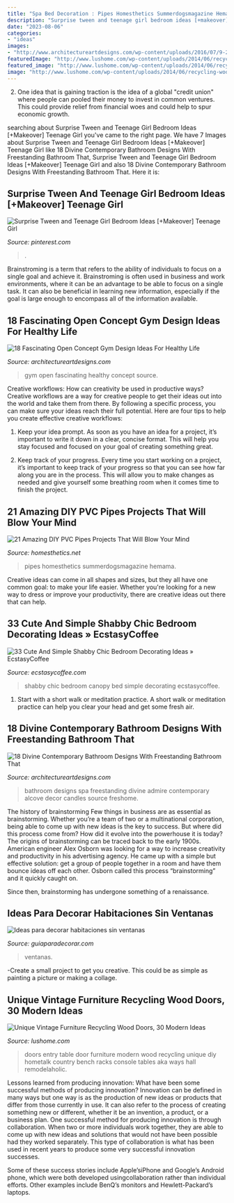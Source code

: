 ```yaml
---
title: "Spa Bed Decoration : Pipes Homesthetics Summerdogsmagazine Hemama"
description: "Surprise tween and teenage girl bedroom ideas [+makeover] teenage girl"
date: "2023-08-06"
categories:
- "ideas"
images:
- "http://www.architectureartdesigns.com/wp-content/uploads/2016/07/9-21-630x439.jpg"
featuredImage: "http://www.lushome.com/wp-content/uploads/2014/06/recycling-wood-doors-vintage-furniture-racks-console-tables-8.jpg"
featured_image: "http://www.lushome.com/wp-content/uploads/2014/06/recycling-wood-doors-vintage-furniture-racks-console-tables-8.jpg"
image: "http://www.lushome.com/wp-content/uploads/2014/06/recycling-wood-doors-vintage-furniture-racks-console-tables-8.jpg"
---
```



2. One idea that is gaining traction is the idea of a global "credit union" where people can pooled their money to invest in common ventures. This could provide relief from financial woes and could help to spur economic growth.

	

		
searching about Surprise Tween and Teenage Girl Bedroom Ideas [+Makeover] Teenage Girl you've came to the right page. We have 7 Images about Surprise Tween and Teenage Girl Bedroom Ideas [+Makeover] Teenage Girl like 18 Divine Contemporary Bathroom Designs With Freestanding Bathroom That, Surprise Tween and Teenage Girl Bedroom Ideas [+Makeover] Teenage Girl and also 18 Divine Contemporary Bathroom Designs With Freestanding Bathroom That. Here it is:
		
    
## Surprise Tween And Teenage Girl Bedroom Ideas [+Makeover] Teenage Girl

<img loading=lazy src="https://i.pinimg.com/736x/d5/fd/2f/d5fd2fb42198f37a61ff140b74c8794e.jpg" onerror="this.onerror=null;this.src='https://tse4.mm.bing.net/th?id=OIP.1f0vtCGY83ph_xQLdMh5TgHaLo&amp;pid=15.1';" alt="Surprise Tween and Teenage Girl Bedroom Ideas [+Makeover] Teenage Girl">

_Source: pinterest.com_

>. 

	

Brainstroming is a term that refers to the ability of individuals to focus on a single goal and achieve it. Brainstroming is often used in business and work environments, where it can be an advantage to be able to focus on a single task. It can also be beneficial in learning new information, especially if the goal is large enough to encompass all of the information available.

    
## 18 Fascinating Open Concept Gym Design Ideas For Healthy Life

<img loading=lazy src="https://www.architectureartdesigns.com/wp-content/uploads/2015/08/524.jpg" onerror="this.onerror=null;this.src='https://tse2.mm.bing.net/th?id=OIP.EBaaLTgZVrb2z2_yqcZ0oQHaFj&amp;pid=15.1';" alt="18 Fascinating Open Concept Gym Design Ideas For Healthy Life">

_Source: architectureartdesigns.com_

>gym open fascinating healthy concept source. 

	

Creative workflows: How can creativity be used in productive ways?
Creative workflows are a way for creative people to get their ideas out into the world and take them from there. By following a specific process, you can make sure your ideas reach their full potential. Here are four tips to help you create effective creative workflows:
1. Keep your idea prompt. As soon as you have an idea for a project, it’s important to write it down in a clear, concise format. This will help you stay focused and focused on your goal of creating something great.

2. Keep track of your progress. Every time you start working on a project, it’s important to keep track of your progress so that you can see how far along you are in the process. This will allow you to make changes as needed and give yourself some breathing room when it comes time to finish the project.


    
## 21 Amazing DIY PVC Pipes Projects That Will Blow Your Mind

<img loading=lazy src="https://cdn.homesthetics.net/wp-content/uploads/2017/11/DIY-Elevated-Dog-Bed-PVC-Images.jpg" onerror="this.onerror=null;this.src='https://tse4.mm.bing.net/th?id=OIP.phYVTmxhRvYrsj-k2mqBeQHaGK&amp;pid=15.1';" alt="21 Amazing DIY PVC Pipes Projects That Will Blow Your Mind">

_Source: homesthetics.net_

>pipes homesthetics summerdogsmagazine hemama. 

	

Creative ideas can come in all shapes and sizes, but they all have one common goal: to make your life easier. Whether you're looking for a new way to dress or improve your productivity, there are creative ideas out there that can help.

    
## 33 Cute And Simple Shabby Chic Bedroom Decorating Ideas » EcstasyCoffee

<img loading=lazy src="https://i2.wp.com/www.ecstasycoffee.com/wp-content/uploads/2016/08/Shabby-Chic-Kids-Bedroom-With-A-Canopy-Bed.jpg?resize=600%2C800" onerror="this.onerror=null;this.src='https://tse2.mm.bing.net/th?id=OIP.oVXacVJx3FoYQ5XCMhbWGAHaJ4&amp;pid=15.1';" alt="33 Cute And Simple Shabby Chic Bedroom Decorating Ideas » EcstasyCoffee">

_Source: ecstasycoffee.com_

>shabby chic bedroom canopy bed simple decorating ecstasycoffee. 

	

1. Start with a short walk or meditation practice. A short walk or meditation practice can help you clear your head and get some fresh air.

    
## 18 Divine Contemporary Bathroom Designs With Freestanding Bathroom That

<img loading=lazy src="http://www.architectureartdesigns.com/wp-content/uploads/2016/07/9-21-630x439.jpg" onerror="this.onerror=null;this.src='https://tse2.mm.bing.net/th?id=OIP.zLVj8pLH-UBZUVCN1Uek0gHaFK&amp;pid=15.1';" alt="18 Divine Contemporary Bathroom Designs With Freestanding Bathroom That">

_Source: architectureartdesigns.com_

>bathroom designs spa freestanding divine admire contemporary alcove decor candles source freshome. 

	

The history of brainstorming
Few things in business are as essential as brainstorming. Whether you’re a team of two or a multinational corporation, being able to come up with new ideas is the key to success. But where did this process come from? How did it evolve into the powerhouse it is today?
The origins of brainstorming can be traced back to the early 1900s. American engineer Alex Osborn was looking for a way to increase creativity and productivity in his advertising agency. He came up with a simple but effective solution: get a group of people together in a room and have them bounce ideas off each other. Osborn called this process “brainstorming” and it quickly caught on.

Since then, brainstorming has undergone something of a renaissance.

    
## Ideas Para Decorar Habitaciones Sin Ventanas

<img loading=lazy src="http://www.guiaparadecorar.com/wp-content/uploads/2013/06/ideas-diseno-para-habitaciones-sin-ventanas-03.jpg" onerror="this.onerror=null;this.src='https://tse2.mm.bing.net/th?id=OIP.pPdevfbw-jdLOUPXyXM53gHaE6&amp;pid=15.1';" alt="Ideas para decorar habitaciones sin ventanas">

_Source: guiaparadecorar.com_

>ventanas. 

	

-Create a small project to get you creative. This could be as simple as painting a picture or making a collage. 

    
## Unique Vintage Furniture Recycling Wood Doors, 30 Modern Ideas

<img loading=lazy src="http://www.lushome.com/wp-content/uploads/2014/06/recycling-wood-doors-vintage-furniture-racks-console-tables-8.jpg" onerror="this.onerror=null;this.src='https://tse4.mm.bing.net/th?id=OIP.V_9Svs9Cj0Gom-a5GCzllAAAAA&amp;pid=15.1';" alt="Unique Vintage Furniture Recycling Wood Doors, 30 Modern Ideas">

_Source: lushome.com_

>doors entry table door furniture modern wood recycling unique diy hometalk country bench racks console tables aka ways hall remodelaholic. 

	

Lessons learned from producing innovation: What have been some successful methods of producing innovation?
Innovation can be defined in many ways but one way is as the production of new ideas or products that differ from those currently in use. It can also refer to the process of creating something new or different, whether it be an invention, a product, or a business plan.
One successful method for producing innovation is through collaboration. When two or more individuals work together, they are able to come up with new ideas and solutions that would not have been possible had they worked separately. This type of collaboration is what has been used in recent years to produce some very successful innovation successes.

Some of these success stories include Apple’siPhone and Google’s Android phone, which were both developed usingcollaboration rather than individual efforts. Other examples include BenQ’s monitors and Hewlett-Packard’s laptops.

